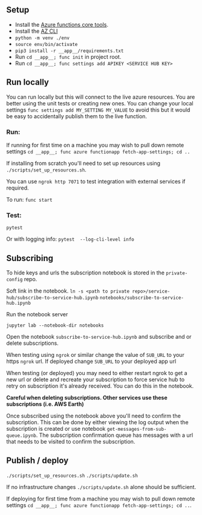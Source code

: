 

## Setup

* Install the [Azure functions core tools](https://github.com/Azure/azure-functions-core-tools).
* Install the [AZ CLI](https://docs.microsoft.com/en-us/cli/azure/install-azure-cli?view=azure-cli-latest)
* `python -m venv ./env`
* `source env/bin/activate`
* `pip3 install -r __app__/requirements.txt`
* Run `cd __app__; func init` in project root.
* Run `cd __app__; func settings add APIKEY <SERVICE HUB KEY>`


## Run locally

You can run locally but this will connect to the live azure resources. You are better using the unit tests or creating new ones. You can change your local settings `func settings add MY_SETTING MY_VALUE` to avoid this but it would be easy to accidentally publish them to the live function.

### Run:

If running for first time on a machine you may wish to pull down remote settings `cd __app__; func azure functionapp fetch-app-settings; cd ..`

If installing from scratch you'll need to set up resources using `./scripts/set_up_resources.sh`.

You can use `ngrok http 7071` to test integration with external services if required.

To run: `func start`

### Test:
`pytest`

Or with logging info: `pytest  --log-cli-level info`


## Subscribing

To hide keys and urls the subscription notebook is stored in the `private-config` repo.

Soft link in the notebook.
`ln -s <path to private repo>/service-hub/subscribe-to-service-hub.ipynb` `notebooks/subscribe-to-service-hub.ipynb`

Run the notebook server

`jupyter lab --notebook-dir notebooks`

Open the notebook `subscribe-to-service-hub.ipynb` and subscribe and or delete subscriptions. 

When testing using `ngrok` or similar change the value of `SUB_URL` to your https `ngrok` url. 
If deployed change `SUB_URL` to your deployed app url

When testing (or deployed) you may need to either restart ngrok to get a new url or delete and recreate your subscription to force service hub to retry on subscription it's already received. You can do this in the notebook.

**Careful when deleting subscriptions. Other services use these subscriptions (i.e. AWS Earth)**

Once subscribed using the notebook above you'll need to confirm the subscription. This can be done by either viewing the log output when the subscription is created or use notebook `get-messages-from-sub-queue.ipynb`. The subscription confirmation queue has messages with a url that needs to be visited to confirm the subscription.


## Publish / deploy

`./scripts/set_up_resources.sh`
`./scripts/update.sh`

If no infrastructure changes `./scripts/update.sh` alone should be sufficient.

If deploying for first time from a machine you may wish to pull down remote settings `cd __app__; func azure functionapp fetch-app-settings; cd ..`. 